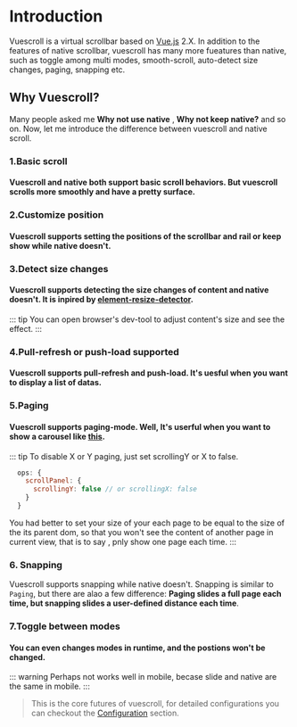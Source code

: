 # Introduction

Vuescroll is a virtual scrollbar based on [Vue.js](https://github.com/vuejs/vue) 2.X. In addition to the features of native scrollbar, vuescroll has many more fueatures than native, such as toggle among multi modes, smooth-scroll, auto-detect size changes, paging, snapping etc.

## Why Vuescroll?

Many people asked me **Why not use native** , **Why not keep native?** and so on. Now, let me introduce the difference between vuescroll and native scroll. 
### 1.Basic scroll
#### Vuescroll and native both support basic scroll behaviors. But vuescroll scrolls more smoothly and have a pretty surface.

<ClientOnly>
<Guide-Inroduction-OrdinaryScroll />
</ClientOnly>

### 2.Customize position

#### Vuescroll supports setting the positions of the scrollbar and rail or keep show while native doesn't.

<ClientOnly>
<Guide-Inroduction-SetPositionAndKeepShow />
</ClientOnly>

### 3.Detect size changes
#### Vuescroll supports detecting the size changes of content and native doesn't. It is inpired by [element-resize-detector](https://github.com/wnr/element-resize-detector).
::: tip
    You can open browser's dev-tool to adjust content's size and see the effect.
:::
<ClientOnly>
<Guide-Inroduction-DetectSizeChange />
</ClientOnly>

### 4.Pull-refresh or push-load supported
#### Vuescroll supports pull-refresh and push-load. It's uesful when you want to display a list of datas.

<ClientOnly>
<Guide-Inroduction-PullRefreshOrPushLoad />
</ClientOnly>

### 5.Paging
#### Vuescroll supports paging-mode. Well, It's userful when you want to show a carousel like [this](http://element-cn.eleme.io/#/zh-CN/component/carousel). 

<ClientOnly>
<Guide-Inroduction-Paging />
</ClientOnly>

::: tip
To disable X or Y paging, just set scrollingY or X to false.
```javascript
  ops: {
    scrollPanel: {
      scrollingY: false // or scrollingX: false
    }
  }
```

You had better to set your size of your each page to be equal to the size of the its parent dom, so that you won't see the content of another page in current view, that is to say , pnly show one page each time.
:::

### 6. Snapping
Vuescroll supports snapping while native doesn't. Snapping is similar to `Paging`, but there are alao a few difference: **Paging slides a full page each time, but snapping slides a user-defined distance each time**. 

<ClientOnly>
<Guide-Inroduction-Snapping />
</ClientOnly>

### 7.Toggle between modes
#### You can even changes modes in runtime, and the postions won't be changed.
<ClientOnly>
<Guide-Inroduction-SwitchMode />
</ClientOnly>

::: warning
  Perhaps not works well in mobile, becase slide and native are the same in mobile. 
:::

> This is the core futures of vuescroll, for detailed configurations you can checkout the [Configuration](Configuration.html) section.

